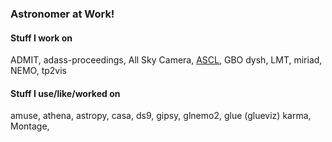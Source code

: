 ### Astronomer at Work! 


#### Stuff I work on

ADMIT,
adass-proceedings,
All Sky Camera,
[ASCL](https://ascl.net),
GBO dysh,
LMT,
miriad,
NEMO,
tp2vis

#### Stuff I use/like/worked on

amuse,
athena,
astropy,
casa,
ds9,
gipsy,
glnemo2,
glue (glueviz)
karma,
Montage,

